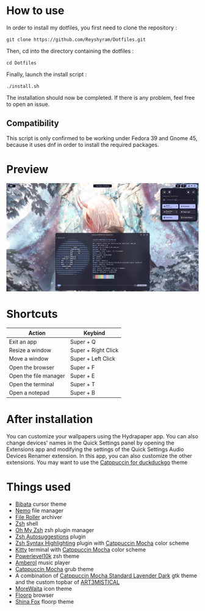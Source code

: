 
# How to use

In order to install my dotfiles, you first need to clone the repository :

    git clone https://github.com/Reyshyram/Dotfiles.git
Then, cd into the directory containing the dotfiles :

    cd Dotfiles
Finally, launch the install script :

    ./install.sh
The installation should now be completed. If there is any problem, feel free to open an issue.

## Compatibility
This script is only confirmed to be working under Fedora 39 and Gnome 45, because it uses dnf in order to install the required packages.

# Preview
![Desktop](./preview.png)

# Shortcuts
|Action|Keybind|
|--|--|
| Exit an app | Super + Q|
| Resize a window | Super + Right Click|
| Move a window | Super + Left Click|
| Open the browser | Super + F |
| Open the file manager | Super + E |
| Open the terminal | Super + T |
| Open a notepad | Super + B |

# After installation
You can customize your wallpapers using the Hydrapaper app. You can also change devices' names in the Quick Settings panel by opening the Extensions app and modifying the settings of the Quick Settings Audio Devices Renamer extension. In this app, you can also customize the other extensions.
You may want to use the [Catppuccin for duckduckgo](https://github.com/catppuccin/duckduckgo) theme

# Things used
 - [Bibata](https://github.com/ful1e5/Bibata_Cursor) cursor theme
 - [Nemo](https://github.com/linuxmint/nemo/) file manager
 - [File Roller](https://gitlab.gnome.org/GNOME/file-roller) archiver
 - [Zsh](https://www.zsh.org/) shell 
 - [Oh My Zsh](https://github.com/ohmyzsh/ohmyzsh) zsh plugin manager
 - [Zsh Autosuggestions](https://github.com/zsh-users/zsh-autosuggestions) plugin
 - [Zsh Syntax Highlighting](https://github.com/zsh-users/zsh-syntax-highlighting) plugin with [Catppuccin Mocha](https://github.com/catppuccin/zsh-syntax-highlighting) color scheme
 - [Kitty](https://github.com/kovidgoyal/kitty) terminal with [Catppuccin Mocha](https://github.com/catppuccin/kitty) color scheme
 - [Powerlevel10k](https://github.com/romkatv/powerlevel10k) zsh theme
 - [Amberol](https://gitlab.gnome.org/World/amberol) music player
 - [Catppuccin Mocha](https://github.com/catppuccin/grub) grub theme
 - A combination of [Catppuccin Mocha Standard Lavender Dark](https://github.com/catppuccin/gtk) gtk theme and the custom topbar of [ART3MISTICAL](https://github.com/ART3MISTICAL/dotfiles)
 - [MoreWaita](https://github.com/somepaulo/MoreWaita) icon theme
 - [Floorp](https://floorp.app/en/) browser
 - [Shina Fox](https://github.com/Shina-SG/Shina-Fox) floorp theme
